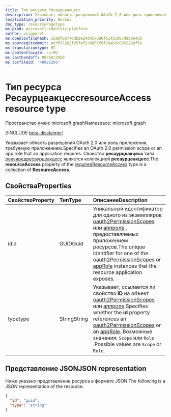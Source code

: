```yaml
---
title: Тип ресурса Ресаурцеакцесс
description: Указывает область разрешений OAuth 2,0 или роль приложения, требуемую приложением.
localization_priority: Normal
doc_type: resourcePageType
ms.prod: microsoft-identity-platform
author: psignoret
ms.openlocfilehash: 1580f6677ddb2e24d457696fb14d3d07d8bb64d5
ms.sourcegitcommit: acdf972e2f25fef2c6855f6f28a63c0762228ffa
ms.translationtype: MT
ms.contentlocale: ru-RU
ms.lasthandoff: 09/18/2020
ms.locfileid: "48026266"
---
```

# <a name="resourceaccess-resource-type"></a><span data-ttu-id="1e147-103">Тип ресурса Ресаурцеакцесс</span><span class="sxs-lookup"><span data-stu-id="1e147-103">resourceAccess resource type</span></span>

<span data-ttu-id="1e147-104">Пространство имен: microsoft.graph</span><span class="sxs-lookup"><span data-stu-id="1e147-104">Namespace: microsoft.graph</span></span>

[!INCLUDE [beta-disclaimer](../../includes/beta-disclaimer.md)]

<span data-ttu-id="1e147-105">Указывает область разрешений OAuth 2,0 или роль приложения, требуемую приложением.</span><span class="sxs-lookup"><span data-stu-id="1e147-105">Specifies an OAuth 2.0 permission scope or an app role that an application requires.</span></span> <span data-ttu-id="1e147-106">Свойство **ресаурцеакцесс** типа [рекуиредресаурцеакцесс](requiredresourceaccess.md) является коллекцией **ресаурцеакцесс**.</span><span class="sxs-lookup"><span data-stu-id="1e147-106">The **resourceAccess** property of the [requiredResourceAccess](requiredresourceaccess.md) type is a collection of **ResourceAccess**.</span></span>

## <a name="properties"></a><span data-ttu-id="1e147-107">Свойства</span><span class="sxs-lookup"><span data-stu-id="1e147-107">Properties</span></span>
| <span data-ttu-id="1e147-108">Свойство</span><span class="sxs-lookup"><span data-stu-id="1e147-108">Property</span></span>     | <span data-ttu-id="1e147-109">Тип</span><span class="sxs-lookup"><span data-stu-id="1e147-109">Type</span></span>   |<span data-ttu-id="1e147-110">Описание</span><span class="sxs-lookup"><span data-stu-id="1e147-110">Description</span></span>|
|:---------------|:--------|:----------|
|<span data-ttu-id="1e147-111">id</span><span class="sxs-lookup"><span data-stu-id="1e147-111">id</span></span>|<span data-ttu-id="1e147-112">GUID</span><span class="sxs-lookup"><span data-stu-id="1e147-112">Guid</span></span>|<span data-ttu-id="1e147-113">Уникальный идентификатор для одного из экземпляров [oauth2PermissionScopes](permissionscope.md) или [аппроле](approle.md) , предоставляемых приложением ресурсов.</span><span class="sxs-lookup"><span data-stu-id="1e147-113">The unique identifier for one of the [oauth2PermissionScopes](permissionscope.md) or [appRole](approle.md) instances that the resource application exposes.</span></span>|
|<span data-ttu-id="1e147-114">type</span><span class="sxs-lookup"><span data-stu-id="1e147-114">type</span></span>|<span data-ttu-id="1e147-115">String</span><span class="sxs-lookup"><span data-stu-id="1e147-115">String</span></span>|<span data-ttu-id="1e147-116">Указывает, ссылается ли свойство **ID** на объект [oauth2PermissionScopes](permissionscope.md) или [аппроле](approle.md).</span><span class="sxs-lookup"><span data-stu-id="1e147-116">Specifies whether the **id** property references an [oauth2PermissionScopes](permissionscope.md) or an [appRole](approle.md).</span></span> <span data-ttu-id="1e147-117">Возможные значения: `Scope` или `Role` .</span><span class="sxs-lookup"><span data-stu-id="1e147-117">Possible values are `Scope` or `Role`.</span></span>|

## <a name="json-representation"></a><span data-ttu-id="1e147-118">Представление JSON</span><span class="sxs-lookup"><span data-stu-id="1e147-118">JSON representation</span></span>

<span data-ttu-id="1e147-119">Ниже указано представление ресурса в формате JSON.</span><span class="sxs-lookup"><span data-stu-id="1e147-119">The following is a JSON representation of the resource.</span></span>

<!-- {
  "blockType": "resource",
  "optionalProperties": [

  ],
  "@odata.type": "microsoft.graph.resourceAccess"
}-->

```json
{
  "id": "guid",
  "type": "string"
}

```


<!-- uuid: 8fcb5dbc-d5aa-4681-8e31-b001d5168d79
2015-10-25 14:57:30 UTC -->
<!--
{
  "type": "#page.annotation",
  "description": "resourceAccess resource",
  "keywords": "",
  "section": "documentation",
  "tocPath": "",
  "suppressions": []
}
-->


